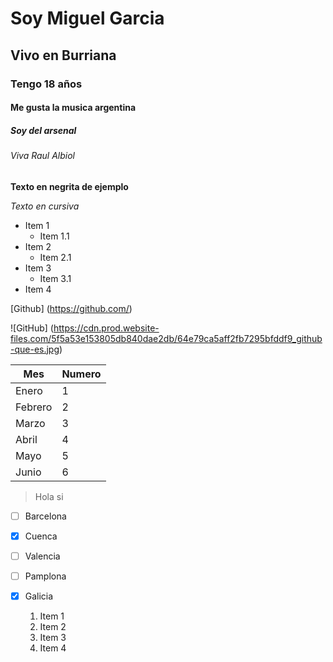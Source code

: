 # Soy Miguel Garcia
## Vivo en Burriana
### Tengo 18 años
#### Me gusta la musica argentina
##### Soy del arsenal
###### Viva Raul Albiol

**Texto en negrita de ejemplo**

*Texto en cursiva*

* Item 1
    * Item 1.1 
* Item 2
    * Item 2.1 
* Item 3
    * Item 3.1 
* Item 4


[Github] (https://github.com/)

![GitHub] (https://cdn.prod.website-files.com/5f5a53e153805db840dae2db/64e79ca5aff2fb7295bfddf9_github-que-es.jpg)

| Mes | Numero |
| ----------- | ----------- |
| Enero | 1 |
| Febrero | 2 |
| Marzo | 3 |
| Abril | 4 |
| Mayo | 5 |
| Junio | 6 |


>Hola si

- [ ] Barcelona
- [X] Cuenca
- [ ] Valencia
- [ ] Pamplona
- [X] Galicia








  1. Item 1
  3. Item 2
  4. Item 3
  5. Item 4
